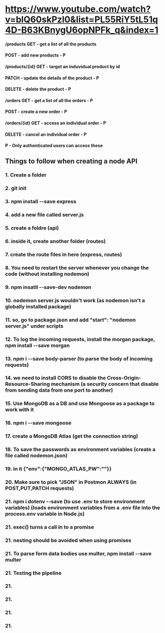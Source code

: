 # https://www.youtube.com/watch?v=blQ60skPzl0&list=PL55RiY5tL51q4D-B63KBnygU6opNPFk_q&index=1

#### /products GET - get a list of all the products

#### POST - add new products - P

#### /products/{id} GET - target an induvidual product by id

#### PATCH - update the details of the product - P

#### DELETE - delete the product - P

#### /orders GET - get a list of all the orders - P

#### POST - create a new order - P

#### /orders/{id} GET - access an individual order - P

#### DELETE - cancel an individual order - P

#### P - Only authenticated users can access these

## Things to follow when creating a node API

### 1. Create a folder

### 2. git init

### 3. npm install --save express

### 4. add a new file called server.js

### 5. create a foldre (api)

### 6. inside it, create another folder (routes)

### 7. create the route files in here (express, routes)

### 8. You need to restart the server whenever you change the code (without installing nodemon)

### 9. npm insatll --save-dev nodemon

### 10. nodemon server.js wouldn't work (as nodemon isn't a globally installed package)

### 11. so, go to package.json and add "start": "nodemon server.js" under scripts

### 12. To log the incoming requests, install the morgan package, npm install --save morgan

### 13. npm i --save body-parser (to parse the body of incoming requests)

### 14. we need to install CORS to disable the Cross-Origin-Resource-Sharing mechanism (a security concern that disable from sending data from one port to another)

### 15. Use MongoDB as a DB and use Mongoose as a package to work with it

### 16. npm i --save mongoose

### 17. create a MongoDB Atlas (get the connection string)

### 18. To save the passwords as environment variables (create a file called nodemon.json)

### 19. in it {"env":{"MONGO_ATLAS_PW":"<put the password here>"}}

### 20. Make sure to pick "JSON" in Postmon ALWAYS (in POST,PUT,PATCH requests)

### 21. npm i dotenv --save (to use .env to store environment variables) (loads environment variables from a .env file into the process.env variable in Node.js)

### 21. exec() turns a call in to a promise

### 21. nesting should be avoided when using promises

### 21. To parse form data bodies use multer, npm install --save multer


### 21. Testing the pipeline

### 21.

### 21.

### 21.

### 21.
